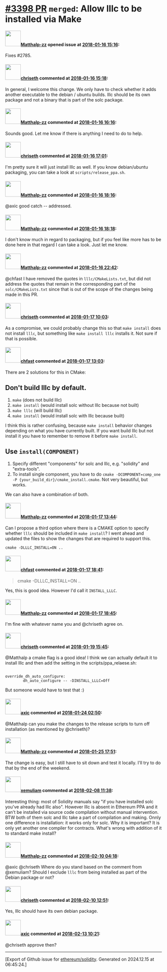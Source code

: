 # [\#3398 PR](https://github.com/ethereum/solidity/pull/3398) `merged`: Allow lllc to be installed via Make

#### <img src="https://avatars.githubusercontent.com/u/1238969?u=cf512077c96ce89df3cb7a9a5e31c79b18bc896e&v=4" width="50">[Matthalp-zz](https://github.com/Matthalp-zz) opened issue at [2018-01-16 15:16](https://github.com/ethereum/solidity/pull/3398):

Fixes #2785.

#### <img src="https://avatars.githubusercontent.com/u/9073706?v=4" width="50">[chriseth](https://github.com/chriseth) commented at [2018-01-16 15:18](https://github.com/ethereum/solidity/pull/3398#issuecomment-357992766):

In general, I welcome this change. We only have to check whether it adds another executable to the debian / ubuntu builds. lllc should be its own package and not a binary that is part of the solc package.

#### <img src="https://avatars.githubusercontent.com/u/1238969?u=cf512077c96ce89df3cb7a9a5e31c79b18bc896e&v=4" width="50">[Matthalp-zz](https://github.com/Matthalp-zz) commented at [2018-01-16 16:16](https://github.com/ethereum/solidity/pull/3398#issuecomment-358015904):

Sounds good. Let me know if there is anything I need to do to help.

#### <img src="https://avatars.githubusercontent.com/u/9073706?v=4" width="50">[chriseth](https://github.com/chriseth) commented at [2018-01-16 17:01](https://github.com/ethereum/solidity/pull/3398#issuecomment-358030568):

I'm pretty sure it will just install lllc as well. If you know debian/ubuntu packaging, you can take a look at `scripts/release_ppa.sh`.

#### <img src="https://avatars.githubusercontent.com/u/1238969?u=cf512077c96ce89df3cb7a9a5e31c79b18bc896e&v=4" width="50">[Matthalp-zz](https://github.com/Matthalp-zz) commented at [2018-01-16 18:16](https://github.com/ethereum/solidity/pull/3398#issuecomment-358055861):

@axic good catch -- addressed.

#### <img src="https://avatars.githubusercontent.com/u/1238969?u=cf512077c96ce89df3cb7a9a5e31c79b18bc896e&v=4" width="50">[Matthalp-zz](https://github.com/Matthalp-zz) commented at [2018-01-16 18:18](https://github.com/ethereum/solidity/pull/3398#issuecomment-358056377):

I don't know much in regard to packaging, but if you feel like more has to be done here in that regard I can take a look. Just let me know.

#### <img src="https://avatars.githubusercontent.com/u/1238969?u=cf512077c96ce89df3cb7a9a5e31c79b18bc896e&v=4" width="50">[Matthalp-zz](https://github.com/Matthalp-zz) commented at [2018-01-16 22:42](https://github.com/ethereum/solidity/pull/3398#issuecomment-358132463):

@chfast I have removed the quotes in `lllc/CMakeLists.txt`, but did not address the quotes that remain in the corresponding part of the `solc/CMakeLists.txt` since that is out of the scope of the changes being made in this PR.

#### <img src="https://avatars.githubusercontent.com/u/9073706?v=4" width="50">[chriseth](https://github.com/chriseth) commented at [2018-01-17 10:03](https://github.com/ethereum/solidity/pull/3398#issuecomment-358255910):

As a compromise, we could probably change this so that `make install` does not install `lllc`, but something like `make install lllc` installs it. Not sure if that is possible.

#### <img src="https://avatars.githubusercontent.com/u/573380?u=6cd4b0f473d862749cbed137d0bb32b726ae071f&v=4" width="50">[chfast](https://github.com/chfast) commented at [2018-01-17 13:03](https://github.com/ethereum/solidity/pull/3398#issuecomment-358297602):

There are 2 solutions for this in CMake:

## Don't build lllc by default.

1. `make` (does not build lllc)
2. `make install` (would install solc without lllc because not built)
3. `make lllc` (will build lllc)
4. `make install` (would install solc with lllc because built)

I think this is rather confusing, because `make install` behavior changes depending on what you have currently built. If you want build lllc but not install it you have to remember to remove it before `make install`.

## Use `install(COMPONENT)`

1. Specify different "components" for solc and lllc, e.g. "solidity" and "extra-tools".
2. To install single component, you have to do `cmake -DCOMPONENT=comp_one -P {your_build_dir}/cmake_install.cmake`. Not very beautiful, but works.

We can also have a combination of both.

#### <img src="https://avatars.githubusercontent.com/u/1238969?u=cf512077c96ce89df3cb7a9a5e31c79b18bc896e&v=4" width="50">[Matthalp-zz](https://github.com/Matthalp-zz) commented at [2018-01-17 13:44](https://github.com/ethereum/solidity/pull/3398#issuecomment-358308447):

Can I propose a third option where there is a CMAKE option to specify whether `lllc` should be included in `make install`? I went ahead and updated the files to show the changes that are required to support this.

`cmake -DLLLC_INSTALL=ON ..`

#### <img src="https://avatars.githubusercontent.com/u/573380?u=6cd4b0f473d862749cbed137d0bb32b726ae071f&v=4" width="50">[chfast](https://github.com/chfast) commented at [2018-01-17 18:41](https://github.com/ethereum/solidity/pull/3398#issuecomment-358401621):

> cmake -DLLLC_INSTALL=ON ..

Yes, this is good idea. However I'd call it `INSTALL_LLLC`.

#### <img src="https://avatars.githubusercontent.com/u/1238969?u=cf512077c96ce89df3cb7a9a5e31c79b18bc896e&v=4" width="50">[Matthalp-zz](https://github.com/Matthalp-zz) commented at [2018-01-17 18:45](https://github.com/ethereum/solidity/pull/3398#issuecomment-358402707):

I'm fine with whatever name you and @chriseth agree on.

#### <img src="https://avatars.githubusercontent.com/u/9073706?v=4" width="50">[chriseth](https://github.com/chriseth) commented at [2018-01-19 15:45](https://github.com/ethereum/solidity/pull/3398#issuecomment-359003025):

@Matthalp a cmake flag is a good idea! I think we can actually default it to install lllc and then add the setting in the scripts/ppa_relaese.sh:

```

override_dh_auto_configure:
        dh_auto_configure -- -DINSTALL_LLLC=Off
```
But someone would have to test that :)

#### <img src="https://avatars.githubusercontent.com/u/20340?v=4" width="50">[axic](https://github.com/axic) commented at [2018-01-24 02:50](https://github.com/ethereum/solidity/pull/3398#issuecomment-360003841):

@Matthalp can you make the changes to the release scripts to turn off installation (as mentioned by @chriseth)?

#### <img src="https://avatars.githubusercontent.com/u/1238969?u=cf512077c96ce89df3cb7a9a5e31c79b18bc896e&v=4" width="50">[Matthalp-zz](https://github.com/Matthalp-zz) commented at [2018-01-25 17:51](https://github.com/ethereum/solidity/pull/3398#issuecomment-360545837):

The change is easy, but I still have to sit down and test it locally. I'll try to do that by the end of the weekend.

#### <img src="https://avatars.githubusercontent.com/u/20856221?u=e931c264daa26e8c3def8e386a586bacba211bea&v=4" width="50">[xemuliam](https://github.com/xemuliam) commented at [2018-02-08 11:38](https://github.com/ethereum/solidity/pull/3398#issuecomment-364085908):

Interesting thing: most of Solidity manuals say "if you have installed solc you've already had lllc also".
However lllc is absent in Ethereum PPA and it can't be installed via source code compilation without manual intervention.
BTW both of them solc and lllc take a part of compilation and making. Onnly one difference is installation: it works only for solc.
Why it is important? It is only yet another one compiler for contracts. What's wrong with addition of it to standard make install?

#### <img src="https://avatars.githubusercontent.com/u/1238969?u=cf512077c96ce89df3cb7a9a5e31c79b18bc896e&v=4" width="50">[Matthalp-zz](https://github.com/Matthalp-zz) commented at [2018-02-10 04:18](https://github.com/ethereum/solidity/pull/3398#issuecomment-364624761):

@axic @chriseth Where do you stand based on the comment from @xemuliam? Should I exclude `lllc` from being installed as part of the Debian package or not?

#### <img src="https://avatars.githubusercontent.com/u/9073706?v=4" width="50">[chriseth](https://github.com/chriseth) commented at [2018-02-10 12:51](https://github.com/ethereum/solidity/pull/3398#issuecomment-364649619):

Yes, lllc should have its own debian package.

#### <img src="https://avatars.githubusercontent.com/u/20340?v=4" width="50">[axic](https://github.com/axic) commented at [2018-02-13 10:21](https://github.com/ethereum/solidity/pull/3398#issuecomment-365219150):

@chriseth approve then?


-------------------------------------------------------------------------------



[Export of Github issue for [ethereum/solidity](https://github.com/ethereum/solidity). Generated on 2024.12.15 at 06:45:24.]
